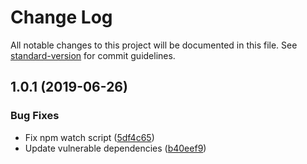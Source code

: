 # Change Log

All notable changes to this project will be documented in this file. See [standard-version](https://github.com/conventional-changelog/standard-version) for commit guidelines.

<a name="1.0.1"></a>
## 1.0.1 (2019-06-26)


### Bug Fixes

* Fix npm watch script ([5df4c65](https://github.com/lucidmachine/bitclock/commit/5df4c65))
* Update vulnerable dependencies ([b40eef9](https://github.com/lucidmachine/bitclock/commit/b40eef9))
